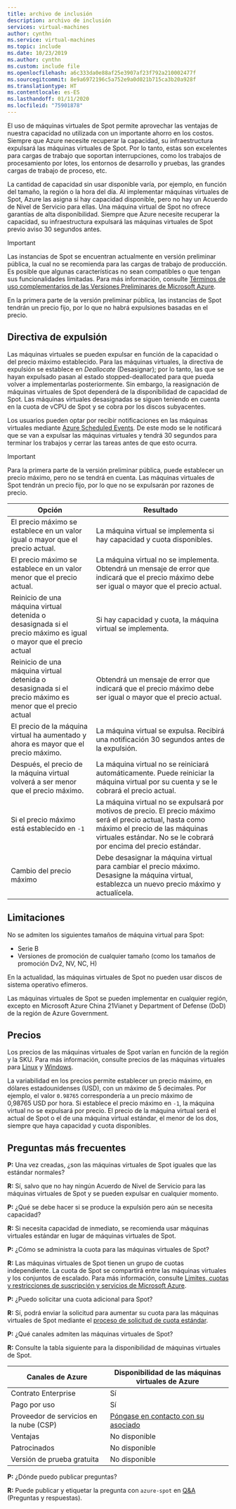 ```yaml
---
title: archivo de inclusión
description: archivo de inclusión
services: virtual-machines
author: cynthn
ms.service: virtual-machines
ms.topic: include
ms.date: 10/23/2019
ms.author: cynthn
ms.custom: include file
ms.openlocfilehash: a6c333da0e88af25e3907af23f792a210002477f
ms.sourcegitcommit: 8e9a6972196c5a752e9a0d021b715ca3b20a928f
ms.translationtype: HT
ms.contentlocale: es-ES
ms.lasthandoff: 01/11/2020
ms.locfileid: "75901878"
---
```

El uso de máquinas virtuales de Spot permite aprovechar las ventajas de nuestra capacidad no utilizada con un importante ahorro en los costos. Siempre que Azure necesite recuperar la capacidad, su infraestructura expulsará las máquinas virtuales de Spot. Por lo tanto, estas son excelentes para cargas de trabajo que soportan interrupciones, como los trabajos de procesamiento por lotes, los entornos de desarrollo y pruebas, las grandes cargas de trabajo de proceso, etc.

La cantidad de capacidad sin usar disponible varía, por ejemplo, en función del tamaño, la región o la hora del día. Al implementar máquinas virtuales de Spot, Azure las asigna si hay capacidad disponible, pero no hay un Acuerdo de Nivel de Servicio para ellas. Una máquina virtual de Spot no ofrece garantías de alta disponibilidad. Siempre que Azure necesite recuperar la capacidad, su infraestructura expulsará las máquinas virtuales de Spot previo aviso 30 segundos antes. 

> [!IMPORTANT]
> Las instancias de Spot se encuentran actualmente en versión preliminar pública,
> la cual no se recomienda para las cargas de trabajo de producción. Es posible que algunas características no sean compatibles o que tengan sus funcionalidades limitadas. Para más información, consulte [Términos de uso complementarios de las Versiones Preliminares de Microsoft Azure](https://azure.microsoft.com/support/legal/preview-supplemental-terms/).
>
> En la primera parte de la versión preliminar pública, las instancias de Spot tendrán un precio fijo, por lo que no habrá expulsiones basadas en el precio.

## <a name="eviction-policy"></a>Directiva de expulsión

Las máquinas virtuales se pueden expulsar en función de la capacidad o del precio máximo establecido. Para las máquinas virtuales, la directiva de expulsión se establece en *Deallocate* (Desasignar); por lo tanto, las que se hayan expulsado pasan al estado stopped-deallocated para que pueda volver a implementarlas posteriormente. Sin embargo, la reasignación de máquinas virtuales de Spot dependerá de la disponibilidad de capacidad de Spot. Las máquinas virtuales desasignadas se siguen teniendo en cuenta en la cuota de vCPU de Spot y se cobra por los discos subyacentes. 

Los usuarios pueden optar por recibir notificaciones en las máquinas virtuales mediante [Azure Scheduled Events](../articles/virtual-machines/linux/scheduled-events.md). De este modo se le notificará que se van a expulsar las máquinas virtuales y tendrá 30 segundos para terminar los trabajos y cerrar las tareas antes de que esto ocurra. 

> [!IMPORTANT]
> Para la primera parte de la versión preliminar pública, puede establecer un precio máximo, pero no se tendrá en cuenta. Las máquinas virtuales de Spot tendrán un precio fijo, por lo que no se expulsarán por razones de precio.


| Opción | Resultado |
|--------|---------|
| El precio máximo se establece en un valor igual o mayor que el precio actual. | La máquina virtual se implementa si hay capacidad y cuota disponibles. |
| El precio máximo se establece en un valor menor que el precio actual. | La máquina virtual no se implementa. Obtendrá un mensaje de error que indicará que el precio máximo debe ser igual o mayor que el precio actual. |
| Reinicio de una máquina virtual detenida o desasignada si el precio máximo es igual o mayor que el precio actual | Si hay capacidad y cuota, la máquina virtual se implementa. |
| Reinicio de una máquina virtual detenida o desasignada si el precio máximo es menor que el precio actual | Obtendrá un mensaje de error que indicará que el precio máximo debe ser igual o mayor que el precio actual. | 
| El precio de la máquina virtual ha aumentado y ahora es mayor que el precio máximo. | La máquina virtual se expulsa. Recibirá una notificación 30 segundos antes de la expulsión. | 
| Después, el precio de la máquina virtual volverá a ser menor que el precio máximo. | La máquina virtual no se reiniciará automáticamente. Puede reiniciar la máquina virtual por su cuenta y se le cobrará el precio actual. |
| Si el precio máximo está establecido en `-1` | La máquina virtual no se expulsará por motivos de precio. El precio máximo será el precio actual, hasta como máximo el precio de las máquinas virtuales estándar. No se le cobrará por encima del precio estándar.| 
| Cambio del precio máximo | Debe desasignar la máquina virtual para cambiar el precio máximo. Desasigne la máquina virtual, establezca un nuevo precio máximo y actualícela. |

## <a name="limitations"></a>Limitaciones

No se admiten los siguientes tamaños de máquina virtual para Spot:
 - Serie B
 - Versiones de promoción de cualquier tamaño (como los tamaños de promoción Dv2, NV, NC, H)

En la actualidad, las máquinas virtuales de Spot no pueden usar discos de sistema operativo efímeros.

Las máquinas virtuales de Spot se pueden implementar en cualquier región, excepto en Microsoft Azure China 21Vianet y Department of Defense (DoD) de la región de Azure Government.

## <a name="pricing"></a>Precios

Los precios de las máquinas virtuales de Spot varían en función de la región y la SKU. Para más información, consulte precios de las máquinas virtuales para [Linux](https://azure.microsoft.com/pricing/details/virtual-machines/linux/) y [Windows](https://azure.microsoft.com/pricing/details/virtual-machines/windows/). 


La variabilidad en los precios permite establecer un precio máximo, en dólares estadounidenses (USD), con un máximo de 5 decimales. Por ejemplo, el valor `0.98765` correspondería a un precio máximo de 0,98765 USD por hora. Si establece el precio máximo en `-1`, la máquina virtual no se expulsará por precio. El precio de la máquina virtual será el actual de Spot o el de una máquina virtual estándar, el menor de los dos, siempre que haya capacidad y cuota disponibles.


##  <a name="frequently-asked-questions"></a>Preguntas más frecuentes

**P:** Una vez creadas, ¿son las máquinas virtuales de Spot iguales que las estándar normales?

**R:** Sí, salvo que no hay ningún Acuerdo de Nivel de Servicio para las máquinas virtuales de Spot y se pueden expulsar en cualquier momento.


**P:** ¿Qué se debe hacer si se produce la expulsión pero aún se necesita capacidad?

**R:** Si necesita capacidad de inmediato, se recomienda usar máquinas virtuales estándar en lugar de máquinas virtuales de Spot.


**P:** ¿Cómo se administra la cuota para las máquinas virtuales de Spot?

**R:** Las máquinas virtuales de Spot tienen un grupo de cuotas independiente. La cuota de Spot se compartirá entre las máquinas virtuales y los conjuntos de escalado. Para más información, consulte [Límites, cuotas y restricciones de suscripción y servicios de Microsoft Azure](https://docs.microsoft.com/azure/azure-resource-manager/management/azure-subscription-service-limits).


**P:** ¿Puedo solicitar una cuota adicional para Spot?

**R:** Sí, podrá enviar la solicitud para aumentar su cuota para las máquinas virtuales de Spot mediante el [proceso de solicitud de cuota estándar](https://docs.microsoft.com/azure/azure-portal/supportability/per-vm-quota-requests).


**P:** ¿Qué canales admiten las máquinas virtuales de Spot?

**R:** Consulte la tabla siguiente para la disponibilidad de máquinas virtuales de Spot.

<a name="channel"></a>

| Canales de Azure               | Disponibilidad de las máquinas virtuales de Azure       |
|------------------------------|-----------------------------------|
| Contrato Enterprise         | Sí                               |
| Pago por uso                | Sí                               |
| Proveedor de servicios en la nube (CSP) | [Póngase en contacto con su asociado](https://docs.microsoft.com/partner-center/azure-plan-get-started) |
| Ventajas                     | No disponible                     |
| Patrocinados                    | No disponible                     |
| Versión de prueba gratuita                   | No disponible                     |


**P:** ¿Dónde puedo publicar preguntas?

**R:** Puede publicar y etiquetar la pregunta con `azure-spot` en [Q&A](https://docs.microsoft.com/answers/topics/azure-spot.html) (Preguntas y respuestas). 




